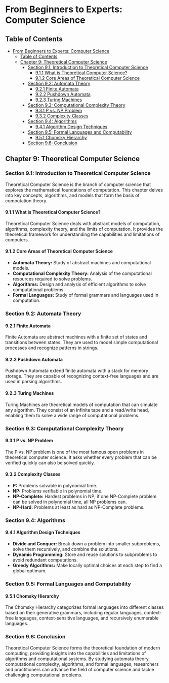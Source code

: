 # From Beginners to Experts: Computer Science

## Table of Contents

- [From Beginners to Experts: Computer Science](#from-beginners-to-experts-computer-science)
  - [Table of Contents](#table-of-contents)
  - [Chapter 9: Theoretical Computer Science](#chapter-9-theoretical-computer-science)
    - [Section 9.1: Introduction to Theoretical Computer Science](#section-91-introduction-to-theoretical-computer-science)
      - [9.1.1 What is Theoretical Computer Science?](#911-what-is-theoretical-computer-science)
      - [9.1.2 Core Areas of Theoretical Computer Science](#912-core-areas-of-theoretical-computer-science)
    - [Section 9.2: Automata Theory](#section-92-automata-theory)
      - [9.2.1 Finite Automata](#921-finite-automata)
      - [9.2.2 Pushdown Automata](#922-pushdown-automata)
      - [9.2.3 Turing Machines](#923-turing-machines)
    - [Section 9.3: Computational Complexity Theory](#section-93-computational-complexity-theory)
      - [9.3.1 P vs. NP Problem](#931-p-vs-np-problem)
      - [9.3.2 Complexity Classes](#932-complexity-classes)
    - [Section 9.4: Algorithms](#section-94-algorithms)
      - [9.4.1 Algorithm Design Techniques](#941-algorithm-design-techniques)
    - [Section 9.5: Formal Languages and Computability](#section-95-formal-languages-and-computability)
      - [9.5.1 Chomsky Hierarchy](#951-chomsky-hierarchy)
    - [Section 9.6: Conclusion](#section-96-conclusion)

## Chapter 9: Theoretical Computer Science

### Section 9.1: Introduction to Theoretical Computer Science

Theoretical Computer Science is the branch of computer science that explores the mathematical foundations of computation. This chapter delves into key concepts, algorithms, and models that form the basis of computation theory.

#### 9.1.1 What is Theoretical Computer Science?

Theoretical Computer Science deals with abstract models of computation, algorithms, complexity theory, and the limits of computation. It provides the theoretical framework for understanding the capabilities and limitations of computers.

#### 9.1.2 Core Areas of Theoretical Computer Science

- **Automata Theory:** Study of abstract machines and computational models.
- **Computational Complexity Theory:** Analysis of the computational resources required to solve problems.
- **Algorithms:** Design and analysis of efficient algorithms to solve computational problems.
- **Formal Languages:** Study of formal grammars and languages used in computation.

### Section 9.2: Automata Theory

#### 9.2.1 Finite Automata

Finite Automata are abstract machines with a finite set of states and transitions between states. They are used to model simple computational processes and recognize patterns in strings.

#### 9.2.2 Pushdown Automata

Pushdown Automata extend finite automata with a stack for memory storage. They are capable of recognizing context-free languages and are used in parsing algorithms.

#### 9.2.3 Turing Machines

Turing Machines are theoretical models of computation that can simulate any algorithm. They consist of an infinite tape and a read/write head, enabling them to solve a wide range of computational problems.

### Section 9.3: Computational Complexity Theory

#### 9.3.1 P vs. NP Problem

The P vs. NP problem is one of the most famous open problems in theoretical computer science. It asks whether every problem that can be verified quickly can also be solved quickly.

#### 9.3.2 Complexity Classes

- **P:** Problems solvable in polynomial time.
- **NP:** Problems verifiable in polynomial time.
- **NP-Complete:** Hardest problems in NP; if one NP-Complete problem can be solved in polynomial time, all NP problems can.
- **NP-Hard:** Problems at least as hard as NP-Complete problems.

### Section 9.4: Algorithms

#### 9.4.1 Algorithm Design Techniques

- **Divide and Conquer:** Break down a problem into smaller subproblems, solve them recursively, and combine the solutions.
- **Dynamic Programming:** Store and reuse solutions to subproblems to avoid redundant computations.
- **Greedy Algorithms:** Make locally optimal choices at each step to find a global optimum.

### Section 9.5: Formal Languages and Computability

#### 9.5.1 Chomsky Hierarchy

The Chomsky Hierarchy categorizes formal languages into different classes based on their generative grammars, including regular languages, context-free languages, context-sensitive languages, and recursively enumerable languages.

### Section 9.6: Conclusion

Theoretical Computer Science forms the theoretical foundation of modern computing, providing insights into the capabilities and limitations of algorithms and computational systems. By studying automata theory, computational complexity, algorithms, and formal languages, researchers and practitioners can advance the field of computer science and tackle challenging computational problems.